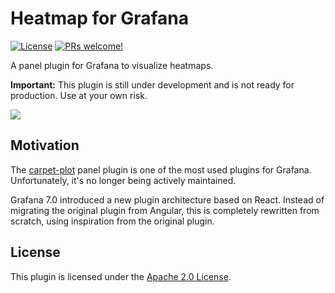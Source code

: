 # Heatmap for Grafana

[![License](https://img.shields.io/github/license/marcusolsson/grafana-heatmap-panel)](LICENSE)
[![PRs welcome!](https://img.shields.io/badge/PRs-welcome-brightgreen.svg)](#contribute)

A panel plugin for Grafana to visualize heatmaps.

**Important:** This plugin is still under development and is not ready for production. Use at your own risk.

<img src="https://github.com/marcusolsson/grafana-heatmap-panel/blob/master/docs/screenshot.png" />

## Motivation

The [carpet-plot](https://github.com/petrslavotinek/grafana-carpetplot) panel plugin is one of the most used plugins for Grafana. Unfortunately, it's no longer being actively maintained.

Grafana 7.0 introduced a new plugin architecture based on React. Instead of migrating the original plugin from Angular, this is completely rewritten from scratch, using inspiration from the original plugin.

## License

This plugin is licensed under the [Apache 2.0 License](LICENSE).
